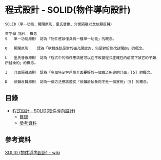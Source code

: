 # 程式設計 - SOLID(物件導向設計)

```
SOLID（單一功能、開閉原則、里氏替換、介面隔離以及依賴反轉）

首字母	指代	概念
S	單一功能原則	認為「物件應該僅具有一種單一功能」的概念。

O	開閉原則	認為「軟體應該是對於擴充開放的，但是對於修改封閉的」的概念。

L	里氏替換原則	認為「程式中的物件應該是可以在不改變程式正確性的前提下被它的子類所替換的」的概念。

I	介面隔離原則	認為「多個特定客戶端介面要好於一個寬泛用途的介面」[5] 的概念。

D	依賴反轉原則	認為一個方法應該遵從「依賴於抽象而不是一個實例」[5] 的概念。
```

## 目錄

- [程式設計 - SOLID(物件導向設計)](#程式設計---solid物件導向設計)
	- [目錄](#目錄)
	- [參考資料](#參考資料)

## 參考資料

[SOLID (物件導向設計) - wiki](https://zh.wikipedia.org/zh-tw/SOLID_(%E9%9D%A2%E5%90%91%E5%AF%B9%E8%B1%A1%E8%AE%BE%E8%AE%A1))
